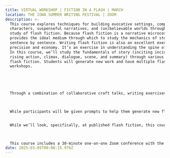 ```yaml
---
title: VIRTUAL WORKSHOP | FICTION IN A FLASH | MARCH
location: THE IOWA SUMMER WRITING FESTIVAL | ZOOM
description: >-
  This course explores techniques for building evocative settings, compelling
  characters, suspenseful narratives, and (un)believable worlds through the
  study of flash fiction. Because flash fiction is a narrative microcosm, it
  provides the ideal medium through which to study the mechanics of story,
  sentence by sentence. Writing flash fiction is also an excellent exercise in
  precision and economy. It’s an exercise in understanding the spine of a story.
  In this course, we’ll study the fundamentals of story (inciting incident,
  rising action, climax, dialogue, scene, and summary) through various works of
  flash fiction. Students will generate new work and have multiple flash
  workshops.  


    


  Through a combination of collaborative craft talks, writing exercises, and peer feedback, participants will learn how to turn tension into full-blown conflict in swift and efficient strokes. This class is for beginning and experienced writers alike. It’s for students who wish to grasp the fundamental elements of story in their bare-bones form.   

   

  While participants will be given prompts to help them generate new flash fictions, they are also welcome to revise existing flash fictions, or to transform existing material into flash fictions. Participants will share their responses in class and receive instructor feedback.  


  While we’ll look, specifically, at published flash fiction, this course welcomes writers of all genres who want to better grasp the core elements of narrative structure.  

   

  This course includes a 30-minute one-on-one Zoom conference with the instructor. 
date: 2025-03-05T00:00:15.976Z
---
```

